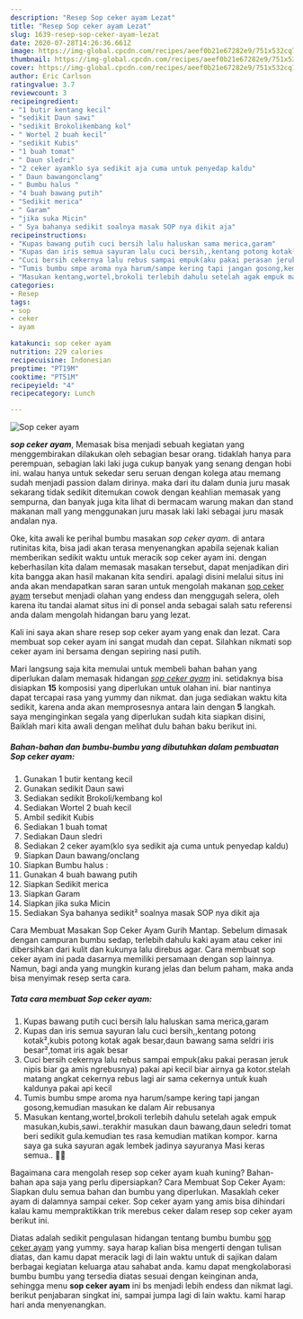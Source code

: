 ```yaml
---
description: "Resep Sop ceker ayam Lezat"
title: "Resep Sop ceker ayam Lezat"
slug: 1639-resep-sop-ceker-ayam-lezat
date: 2020-07-28T14:26:36.661Z
image: https://img-global.cpcdn.com/recipes/aeef0b21e67282e9/751x532cq70/sop-ceker-ayam-foto-resep-utama.jpg
thumbnail: https://img-global.cpcdn.com/recipes/aeef0b21e67282e9/751x532cq70/sop-ceker-ayam-foto-resep-utama.jpg
cover: https://img-global.cpcdn.com/recipes/aeef0b21e67282e9/751x532cq70/sop-ceker-ayam-foto-resep-utama.jpg
author: Eric Carlson
ratingvalue: 3.7
reviewcount: 3
recipeingredient:
- "1 butir kentang kecil"
- "sedikit Daun sawi"
- "sedikit Brokolikembang kol"
- " Wortel 2 buah kecil"
- "sedikit Kubis"
- "1 buah tomat"
- " Daun sledri"
- "2 ceker ayamklo sya sedikit aja cuma untuk penyedap kaldu"
- " Daun bawangonclang"
- " Bumbu halus "
- "4 buah bawang putih"
- "Sedikit merica"
- " Garam"
- "jika suka Micin"
- " Sya bahanya sedikit soalnya masak SOP nya dikit aja"
recipeinstructions:
- "Kupas bawang putih cuci bersih lalu haluskan sama merica,garam"
- "Kupas dan iris semua sayuran lalu cuci bersih,,kentang potong kotak²,kubis potong kotak agak besar,daun bawang sama seldri iris besar²,tomat iris agak besar"
- "Cuci bersih cekernya lalu rebus sampai empuk(aku pakai perasan jeruk nipis biar ga amis ngrebusnya) pakai api kecil biar airnya ga kotor.stelah matang angkat cekernya rebus lagi air sama cekernya untuk kuah kaldunya pakai api kecil"
- "Tumis bumbu smpe aroma nya harum/sampe kering tapi jangan gosong,kemudian masukan ke dalam Air rebusanya"
- "Masukan kentang,wortel,brokoli terlebih dahulu setelah agak empuk masukan,kubis,sawi..terakhir masukan daun bawang,daun seledri tomat beri sedikit gula.kemudian tes rasa kemudian matikan kompor. karna saya ga suka sayuran agak lembek jadinya sayuranya Masi keras semua.. 💛💛"
categories:
- Resep
tags:
- sop
- ceker
- ayam

katakunci: sop ceker ayam 
nutrition: 229 calories
recipecuisine: Indonesian
preptime: "PT19M"
cooktime: "PT51M"
recipeyield: "4"
recipecategory: Lunch

---
```



![Sop ceker ayam](https://img-global.cpcdn.com/recipes/aeef0b21e67282e9/751x532cq70/sop-ceker-ayam-foto-resep-utama.jpg)

<b><i>sop ceker ayam</i></b>, Memasak bisa menjadi sebuah kegiatan yang menggembirakan dilakukan oleh sebagian besar orang. tidaklah hanya para perempuan, sebagian laki laki juga cukup banyak yang senang dengan hobi ini. walau hanya untuk sekedar seru seruan dengan kolega atau memang sudah menjadi passion dalam dirinya. maka dari itu dalam dunia juru masak sekarang tidak sedikit ditemukan cowok dengan keahlian memasak yang sempurna, dan banyak juga kita lihat di bermacam warung makan dan stand makanan mall yang menggunakan juru masak laki laki sebagai juru masak andalan nya.

Oke, kita awali ke perihal bumbu masakan <i>sop ceker ayam</i>. di antara rutinitas kita, bisa jadi akan terasa menyenangkan apabila sejenak kalian memberikan sedikit waktu untuk meracik sop ceker ayam ini. dengan keberhasilan kita dalam memasak masakan tersebut, dapat menjadikan diri kita bangga akan hasil makanan kita sendiri. apalagi disini melalui situs ini anda akan mendapatkan saran saran untuk mengolah makanan <u>sop ceker ayam</u> tersebut menjadi olahan yang endess dan menggugah selera, oleh karena itu tandai alamat situs ini di ponsel anda sebagai salah satu referensi anda dalam mengolah hidangan baru yang lezat.

Kali ini saya akan share resep sop ceker ayam yang enak dan lezat. Cara membuat sop ceker ayam ini sangat mudah dan cepat. Silahkan nikmati sop ceker ayam ini bersama dengan sepiring nasi putih.


Mari langsung saja kita memulai untuk membeli bahan bahan yang diperlukan dalam memasak hidangan <u><i>sop ceker ayam</i></u> ini. setidaknya bisa disiapkan <b>15</b> komposisi yang diperlukan untuk olahan ini. biar nantinya dapat tercapai rasa yang yummy dan nikmat. dan juga sediakan waktu kita sedikit, karena anda akan memprosesnya antara lain dengan <b>5</b> langkah. saya menginginkan segala yang diperlukan sudah kita siapkan disini, Baiklah mari kita awali dengan melihat dulu bahan baku berikut ini.

<!--inarticleads1-->

##### Bahan-bahan dan bumbu-bumbu yang dibutuhkan dalam pembuatan Sop ceker ayam:

1. Gunakan 1 butir kentang kecil
1. Gunakan sedikit Daun sawi
1. Sediakan sedikit Brokoli/kembang kol
1. Sediakan  Wortel 2 buah kecil
1. Ambil sedikit Kubis
1. Sediakan 1 buah tomat
1. Sediakan  Daun sledri
1. Sediakan 2 ceker ayam(klo sya sedikit aja cuma untuk penyedap kaldu)
1. Siapkan  Daun bawang/onclang
1. Siapkan  Bumbu halus :
1. Gunakan 4 buah bawang putih
1. Siapkan Sedikit merica
1. Siapkan  Garam
1. Siapkan jika suka Micin
1. Sediakan  Sya bahanya sedikit² soalnya masak SOP nya dikit aja


Cara Membuat Masakan Sop Ceker Ayam Gurih Mantap. Sebelum dimasak dengan campuran bumbu sedap, terlebih dahulu kaki ayam atau ceker ini dibersihkan dari kulit dan kukunya lalu direbus agar. Cara membuat sop ceker ayam ini pada dasarnya memiliki persamaan dengan sop lainnya. Namun, bagi anda yang mungkin kurang jelas dan belum paham, maka anda bisa menyimak resep serta cara. 

<!--inarticleads2-->

##### Tata cara membuat Sop ceker ayam:

1. Kupas bawang putih cuci bersih lalu haluskan sama merica,garam
1. Kupas dan iris semua sayuran lalu cuci bersih,,kentang potong kotak²,kubis potong kotak agak besar,daun bawang sama seldri iris besar²,tomat iris agak besar
1. Cuci bersih cekernya lalu rebus sampai empuk(aku pakai perasan jeruk nipis biar ga amis ngrebusnya) pakai api kecil biar airnya ga kotor.stelah matang angkat cekernya rebus lagi air sama cekernya untuk kuah kaldunya pakai api kecil
1. Tumis bumbu smpe aroma nya harum/sampe kering tapi jangan gosong,kemudian masukan ke dalam Air rebusanya
1. Masukan kentang,wortel,brokoli terlebih dahulu setelah agak empuk masukan,kubis,sawi..terakhir masukan daun bawang,daun seledri tomat beri sedikit gula.kemudian tes rasa kemudian matikan kompor. karna saya ga suka sayuran agak lembek jadinya sayuranya Masi keras semua.. 💛💛


Bagaimana cara mengolah resep sop ceker ayam kuah kuning? Bahan-bahan apa saja yang perlu dipersiapkan? Cara Membuat Sop Ceker Ayam: Siapkan dulu semua bahan dan bumbu yang diperlukan. Masaklah ceker ayam di dalamnya sampai ceker. Sop ceker ayam yang amis bisa dihindari kalau kamu mempraktikkan trik merebus ceker dalam resep sop ceker ayam berikut ini. 

Diatas adalah sedikit pengulasan hidangan tentang bumbu bumbu <u>sop ceker ayam</u> yang yummy. saya harap kalian bisa mengerti dengan tulisan diatas, dan kamu dapat meracik lagi di lain waktu untuk di sajikan dalam berbagai kegiatan keluarga atau sahabat anda. kamu dapat mengkolaborasi bumbu bumbu yang tersedia diatas sesuai dengan keinginan anda, sehingga menu <b>sop ceker ayam</b> ini bs menjadi lebih endess dan nikmat lagi. berikut penjabaran singkat ini, sampai jumpa lagi di lain waktu. kami harap hari anda menyenangkan.
